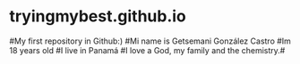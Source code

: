 # tryingmybest.github.io
#My first repository in Github:)
#Mi name is Getsemani González Castro
#Im 18 years old
#I live in Panamá
#I love a God, my family and the chemistry.#
